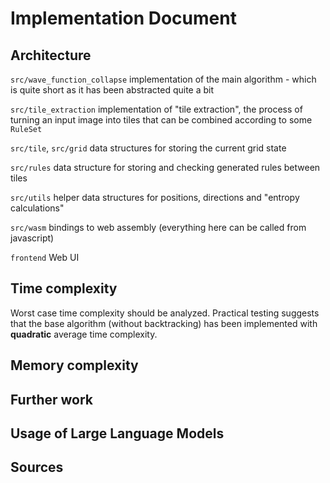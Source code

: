 # Implementation Document

## Architecture

`src/wave_function_collapse` implementation of the main algorithm - which is quite short as it has been abstracted quite a bit

`src/tile_extraction` implementation of "tile extraction", the process of turning an input image into tiles that can be combined according to some `RuleSet`

`src/tile`, `src/grid` data structures for storing the current grid state

`src/rules` data structure for storing and checking generated rules between tiles

`src/utils` helper data structures for positions, directions and "entropy calculations"

`src/wasm` bindings to web assembly (everything here can be called from javascript)

`frontend` Web UI

## Time complexity

Worst case time complexity should be analyzed. Practical testing suggests that the base algorithm (without backtracking) has been implemented with **quadratic** average time complexity.

## Memory complexity

## Further work

## Usage of Large Language Models

## Sources
